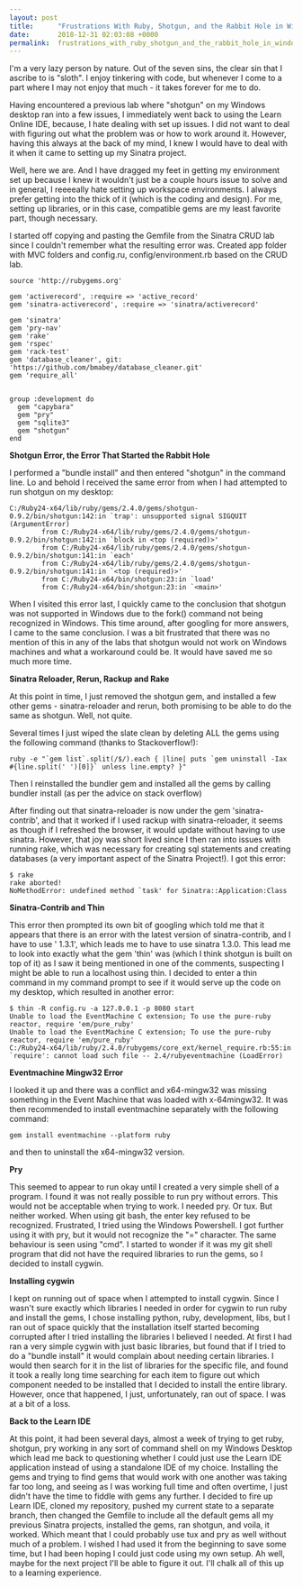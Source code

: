 ```yaml
---
layout: post
title:      "Frustrations With Ruby, Shotgun, and the Rabbit Hole in Windows"
date:       2018-12-31 02:03:08 +0000
permalink:  frustrations_with_ruby_shotgun_and_the_rabbit_hole_in_windows
---
```



I'm a very lazy person by nature. Out of the seven sins, the clear sin that I ascribe to is "sloth". I enjoy tinkering with code, but whenever I come to a part where I may not enjoy that much - it takes forever for me to do.

Having encountered a previous lab where "shotgun" on my Windows desktop ran into a few issues, I immediately went back to using the Learn Online IDE, because, I hate dealing with set up issues. I did not want to deal with figuring out what the problem was or how to work around it. However, having this always at the back of my mind, I knew I would have to deal with it when it came to setting up my Sinatra project.

Well, here we are. And I have dragged my feet in getting my environment set up because I knew it wouldn't just be a couple hours issue to solve and in general, I reeeeally hate setting up workspace environments. I always prefer getting into the thick of it (which is the coding and design). For me, setting up libraries, or in this case, compatible gems are my least favorite part, though necessary.

I started off copying and pasting the Gemfile from the Sinatra CRUD lab since I couldn't remember what the resulting error was. Created app folder with MVC folders and config.ru, config/environment.rb based on the CRUD lab.

```
source 'http://rubygems.org'

gem 'activerecord', :require => 'active_record'
gem 'sinatra-activerecord', :require => 'sinatra/activerecord'

gem 'sinatra'
gem 'pry-nav'
gem 'rake'
gem 'rspec'
gem 'rack-test'
gem 'database_cleaner', git: 'https://github.com/bmabey/database_cleaner.git'
gem 'require_all'


group :development do
  gem "capybara"
  gem "pry"
  gem "sqlite3"
  gem "shotgun"
end
```

**Shotgun Error, the Error That Started the Rabbit Hole**

I performed a "bundle install" and then entered "shotgun" in the command line. Lo and behold I received the same error from when I had attempted to run shotgun on my desktop:

```
C:/Ruby24-x64/lib/ruby/gems/2.4.0/gems/shotgun-0.9.2/bin/shotgun:142:in `trap': unsupported signal SIGQUIT (ArgumentError)
        from C:/Ruby24-x64/lib/ruby/gems/2.4.0/gems/shotgun-0.9.2/bin/shotgun:142:in `block in <top (required)>'
        from C:/Ruby24-x64/lib/ruby/gems/2.4.0/gems/shotgun-0.9.2/bin/shotgun:141:in `each'
        from C:/Ruby24-x64/lib/ruby/gems/2.4.0/gems/shotgun-0.9.2/bin/shotgun:141:in `<top (required)>'
        from C:/Ruby24-x64/bin/shotgun:23:in `load'
        from C:/Ruby24-x64/bin/shotgun:23:in `<main>'

```

When I visited this error last, I quickly came to the conclusion that shotgun was not supported in Windows due to the fork() command not being recognized in Windows. This time around, after googling for more answers, I came to the same conclusion. I was a bit frustrated that there was no mention of this in any of the labs that shotgun would not work on Windows machines and what a workaround could be. It would have saved me so much more time.

**Sinatra Reloader, Rerun, Rackup and Rake**

At this point in time, I just removed the shotgun gem, and installed a few other gems - sinatra-reloader and rerun, both promising to be able to do the same as shotgun. Well, not quite.

Several times I just wiped the slate clean by deleting ALL the gems using the following command (thanks to Stackoverflow!):
```
ruby -e "`gem list`.split(/$/).each { |line| puts `gem uninstall -Iax #{line.split(' ')[0]}` unless line.empty? }"
```
Then I reinstalled the bundler gem and installed all the gems by calling bundler install (as per the advice on stack overflow)

After finding out that sinatra-reloader is now under the gem 'sinatra-contrib', and that it worked if I used rackup with sinatra-reloader, it seems as though if I refreshed the browser, it would update without having to use sinatra. However, that joy was short lived since I then ran into issues with running rake, which was necessary for creating sql statements and creating databases (a very important aspect of the Sinatra Project!). I got this error:
```
$ rake
rake aborted!
NoMethodError: undefined method `task' for Sinatra::Application:Class
```

**Sinatra-Contrib and Thin**

This error then prompted its own bit of googling which told me that it appears that there is an error with the latest version of sinatra-contrib, and I have to use ' 1.3.1', which leads me to have to use sinatra 1.3.0. This lead me to look into exactly what the gem 'thin' was (which I think shotgun is built on top of it) as I saw it being mentioned in one of the comments, suspecting I might be able to run a localhost using thin. I decided to enter a thin command in my command prompt to see if it would serve up the code on my desktop, which resulted in another error:

```
$ thin -R config.ru -a 127.0.0.1 -p 8080 start
Unable to load the EventMachine C extension; To use the pure-ruby reactor, require 'em/pure_ruby'
Unable to load the EventMachine C extension; To use the pure-ruby reactor, require 'em/pure_ruby'
C:/Ruby24-x64/lib/ruby/2.4.0/rubygems/core_ext/kernel_require.rb:55:in `require': cannot load such file -- 2.4/rubyeventmachine (LoadError)
```

**Eventmachine Mingw32 Error**

I looked it up and there was a conflict and x64-mingw32 was missing something in the Event Machine that was loaded with x-64mingw32. It was then recommended to install eventmachine separately with the following command:
```
gem install eventmachine --platform ruby
```
and then to uninstall the x64-mingw32 version.

**Pry**

This seemed to appear to run okay until I created a very simple shell of a program. I found it was not really possible to run pry without errors. This would not be acceptable when trying to work. I needed pry. Or tux. But neither worked. When using git bash, the enter key refused to be recognized. Frustrated, I tried using the Windows Powershell. I got further using it with pry, but it would not recognize the "=" character. The same behaviour is seen using "cmd". I started to wonder if it was my git shell program that did not have the required libraries to run the gems, so I decided to install cygwin.

**Installing cygwin**

I kept on running out of space when I attempted to install cygwin. Since I wasn't sure exactly which libraries I needed in order for cygwin to run ruby and install the gems, I chose installing python, ruby, development, libs, but I ran out of space quickly that the installation itself started becoming corrupted after I tried installing the libraries I believed I needed. At first I had ran a very simple cygwin with just basic libraries, but found that if I tried to do a "bundle install" it would complain about needing certain libraries. I would then search for it in the list of libraries for the specific file, and found it took a really long time searching for each item to figure out which component needed to be installed that I decided to install the entire library. However, once that happened, I just, unfortunately, ran out of space. I was at a bit of a loss.

**Back to the Learn IDE**

At this point, it had been several days, almost a week of trying to get ruby, shotgun, pry working in any sort of command shell on my Windows Desktop which lead me back to questioning whether I could just use the Learn IDE application instead of using a standalone IDE of my choice. Installing the gems and trying to find gems that would work with one another was taking far too long, and seeing as I was working full time and often overtime, I just didn't have the time to fiddle with gems any further. I decided to fire up Learn IDE, cloned my repository, pushed my current state to a separate branch, then changed the Gemfile to include all the default gems all my previous Sinatra projects, installed the gems, ran shotgun, and voila, it worked. Which meant that I could probably use tux and pry as well without much of a problem. I wished I had used it from the beginning to save some time, but I had been hoping I could just code using my own setup. Ah well, maybe for the next project I'll be able to figure it out. I'll chalk all of this up to a learning experience.
